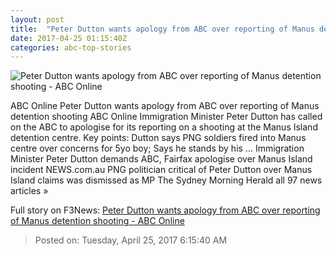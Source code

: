 ```yaml
---
layout: post
title:  "Peter Dutton wants apology from ABC over reporting of Manus detention shooting - ABC Online"
date: 2017-04-25 01:15:40Z
categories: abc-top-stories
---
```


![Peter Dutton wants apology from ABC over reporting of Manus detention shooting - ABC Online](http://www.abc.net.au/news/image/8428814-1x1-700x700.jpg)

ABC Online Peter Dutton wants apology from ABC over reporting of Manus detention shooting ABC Online Immigration Minister Peter Dutton has called on the ABC to apologise for its reporting on a shooting at the Manus Island detention centre. Key points: Dutton says PNG soldiers fired into Manus centre over concerns for 5yo boy; Says he stands by his ... Immigration Minister Peter Dutton demands ABC, Fairfax apologise over Manus Island incident NEWS.com.au PNG politician critical of Peter Dutton over Manus Island claims was dismissed as MP The Sydney Morning Herald all 97 news articles »


Full story on F3News: [Peter Dutton wants apology from ABC over reporting of Manus detention shooting - ABC Online](http://www.f3nws.com/n/3PFKDD)

> Posted on: Tuesday, April 25, 2017 6:15:40 AM
